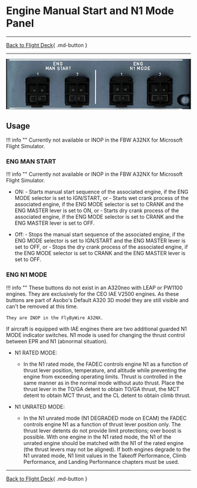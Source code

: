 # Engine Manual Start and N1 Mode Panel

---

[Back to Flight Deck](../index.md){ .md-button }

---

![Engine Manual Start an N1 Mode](../../../assets/a32nx-briefing/overhead-panel/eng-man-start.jpg "Engine Manual Start an N1 Mode")

## Usage

!!! info ""
    Currently not available or INOP in the FBW A32NX for Microsoft Flight Simulator.

### ENG MAN START

!!! info ""
    Currently not available or INOP in the FBW A32NX for Microsoft Flight Simulator.

- ON:
    ‐ Starts manual start sequence of the associated engine, if the ENG MODE selector is set to IGN/START, or
    ‐ Starts wet crank process of the associated engine, if the ENG MODE selector is set to CRANK and the ENG MASTER lever is set to ON, or
    ‐ Starts dry crank process of the associated engine, if the ENG MODE selector is set to CRANK and the ENG MASTER lever is set to OFF.

- Off:
    ‐ Stops the manual start sequence of the associated engine, if the ENG MODE selector is set to IGN/START and the ENG MASTER lever is set to OFF, or
    ‐ Stops the dry crank process of the associated engine, if the ENG MODE selector is set to CRANK and the ENG MASTER lever is set to OFF.

### ENG N1 MODE

!!! info ""
    These buttons do not exist in an A320neo with LEAP or PW1100 engines. They are exclusively for the CEO IAE V2500 engines. As these buttons are part of Asobo's Default A320 3D model they are still visible and can't be removed at this time.

    They are INOP in the FlyByWire A32NX. 

If aircraft is equipped with IAE engines there are two additional guarded N1 MODE indicator switches. N1 mode is used for changing the thrust control between EPR and N1 (abnormal situation).

- N1 RATED MODE:
    - In the N1 rated mode, the FADEC controls engine N1 as a function of thrust lever position, temperature, and altitude while preventing the engine from exceeding operating limits. Thrust is controlled in the same manner as in the normal mode without auto thrust. Place the thrust lever in the TO/GA detent to obtain TO/GA thrust, the MCT detent to obtain MCT thrust, and the CL detent to obtain climb thrust.

- N1 UNRATED MODE:
    - In the N1 unrated mode (N1 DEGRADED mode on ECAM) the FADEC controls engine N1 as a function of thrust lever position only. The thrust lever detents do not provide limit protections; over boost is possible. With one engine in the N1 rated mode, the N1 of the unrated engine should be matched with the N1 of the rated engine (the thrust levers may not be aligned). If both engines degrade to the N1 unrated mode, N1 limit values in the Takeoff Performance, Climb Performance, and Landing Performance chapters must be used.

---

[Back to Flight Deck](../index.md){ .md-button }

